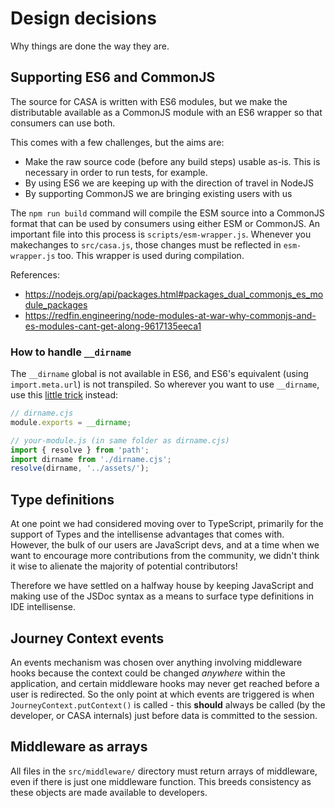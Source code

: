 # Design decisions

Why things are done the way they are.

## Supporting ES6 and CommonJS

The source for CASA is written with ES6 modules, but we make the distributable available as a CommonJS module with an ES6 wrapper so that consumers can use both.

This comes with a few challenges, but the aims are:

* Make the raw source code (before any build steps) usable as-is. This is necessary in order to run tests, for example.
* By using ES6 we are keeping up with the direction of travel in NodeJS
* By supporting CommonJS we are bringing existing users with us

The `npm run build` command will compile the ESM source into a CommonJS format that can be used by consumers using either ESM or CommonJS. An important file into this process is `scripts/esm-wrapper.js`. Whenever you makechanges to `src/casa.js`, those changes must be reflected in `esm-wrapper.js` too. This wrapper is used during compilation.

References:

* <https://nodejs.org/api/packages.html#packages_dual_commonjs_es_module_packages>
* <https://redfin.engineering/node-modules-at-war-why-commonjs-and-es-modules-cant-get-along-9617135eeca1>

### How to handle `__dirname`

The `__dirname` global is not available in ES6, and ES6's equivalent (using `import.meta.url`) is not transpiled. So wherever you want to use `__dirname`, use this [little trick](https://medium.com/@almtechhub/es-modules-and-import-meta-dirname-babel-trick-39aad026682) instead:

```javascript
// dirname.cjs
module.exports = __dirname;

// your-module.js (in same folder as dirname.cjs)
import { resolve } from 'path';
import dirname from './dirname.cjs';
resolve(dirname, '../assets/');
```

## Type definitions

At one point we had considered moving over to TypeScript, primarily for the support of Types and the intellisense advantages that comes with. However, the bulk of our users are JavaScript devs, and at a time when we want to encourage more contributions from the community, we didn't think it wise to alienate the majority of potential contributors!

Therefore we have settled on a halfway house by keeping JavaScript and making use of the JSDoc syntax as a means to surface type definitions in IDE intellisense.

## Journey Context events

An events mechanism was chosen over anything involving middleware hooks because the context could be changed _anywhere_ within the application, and certain middleware hooks may never get reached before a user is redirected. So the only point at which events are triggered is when `JourneyContext.putContext()` is called - this **should** always be called (by the developer, or CASA internals) just before data is committed to the session.

## Middleware as arrays

All files in the `src/middleware/` directory must return arrays of middleware, even if there is just one middleware function. This breeds consistency as these objects are made available to developers.
